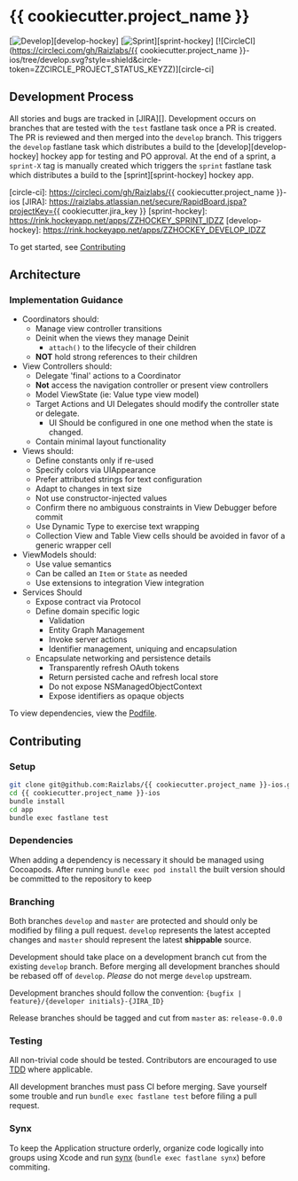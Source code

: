 # {{ cookiecutter.project_name }}

[![Develop](https://img.shields.io/badge/Hockey-Develop-green.svg)][develop-hockey]
[![Sprint](https://img.shields.io/badge/Hockey-Sprint-green.svg)][sprint-hockey]
[![CircleCI](https://circleci.com/gh/Raizlabs/{{ cookiecutter.project_name }}-ios/tree/develop.svg?style=shield&circle-token=ZZCIRCLE_PROJECT_STATUS_KEYZZ)][circle-ci]

## Development Process
All stories and bugs are tracked in [JIRA][]. Development occurs on branches that are tested with the `test` fastlane task once a PR is created. The PR is reviewed and then merged into the `develop` branch. This triggers the `develop` fastlane task which distributes a build to the [develop][develop-hockey] hockey app for testing and PO approval. At the end of a sprint, a `sprint-X` tag is manually created which triggers the `sprint` fastlane task which distributes a build to the [sprint][sprint-hockey] hockey app.

[circle-ci]: https://circleci.com/gh/Raizlabs/{{ cookiecutter.project_name }}-ios
[JIRA]: https://raizlabs.atlassian.net/secure/RapidBoard.jspa?projectKey={{ cookiecutter.jira_key }}
[sprint-hockey]: https://rink.hockeyapp.net/apps/ZZHOCKEY_SPRINT_IDZZ
[develop-hockey]: https://rink.hockeyapp.net/apps/ZZHOCKEY_DEVELOP_IDZZ

To get started, see [Contributing](#contributing)

## Architecture


### Implementation Guidance

- Coordinators should:
  - Manage view controller transitions
  - Deinit when the views they manage Deinit
    -  `attach()` to the lifecycle of their children
  - **NOT** hold strong references to their children
- View Controllers should:
  - Delegate 'final' actions to a Coordinator
  - **Not** access the navigation controller or present view controllers
  - Model ViewState (ie: Value type view model)
  - Target Actions and UI Delegates should modify the controller state or delegate.
    - UI Should be configured in one one method when the state is changed.
  - Contain minimal layout functionality
- Views should:
  - Define constants only if re-used
  - Specify colors via UIAppearance
  - Prefer attributed strings for text configuration
  - Adapt to changes in text size
  - Not use constructor-injected values
  - Confirm there no ambiguous constraints in View Debugger before commit
  - Use Dynamic Type to exercise text wrapping
  - Collection View and Table View cells should be avoided in favor of a generic wrapper cell
- ViewModels should:
  - Use value semantics
  - Can be called an `Item` or `State` as needed
  - Use extensions to integration View integration
- Services Should
  - Expose contract via Protocol
  - Define domain specific logic
    - Validation
    - Entity Graph Management
    - Invoke server actions
    - Identifier management, uniquing and encapsulation
  - Encapsulate networking and persistence details
    - Transparently refresh OAuth tokens
    - Return persisted cache and refresh local store
    - Do not expose NSManagedObjectContext
    - Expose identifiers as opaque objects

To view dependencies, view the [Podfile](app/Podfile).

## Contributing

### Setup
```bash
git clone git@github.com:Raizlabs/{{ cookiecutter.project_name }}-ios.git
cd {{ cookiecutter.project_name }}-ios
bundle install
cd app
bundle exec fastlane test
```

### Dependencies
When adding a dependency is necessary it should be managed using Cocoapods. After running `bundle exec pod install` the built version should be committed to the repository to keep

### Branching

Both branches `develop` and `master` are protected and should only be modified by filing a pull request. `develop` represents the latest accepted changes and `master` should represent the latest **shippable** source.

Development should take place on a development branch cut from the existing `develop` branch. Before merging all development branches should be rebased off of `develop`. _Please_ do not merge `develop` upstream.

Development branches should follow the convention:
`{bugfix | feature}/{developer initials}-{JIRA_ID}`

Release branches should be tagged and cut from `master` as:
`release-0.0.0`

### Testing

All non-trivial code should be tested. Contributors are encouraged to use [TDD](https://en.wikipedia.org/wiki/Test-driven_development) where applicable.

All development branches must pass CI before merging. Save yourself some trouble and run `bundle exec fastlane test` before filing a pull request.

### Synx
To keep the Application structure orderly, organize code logically into groups using Xcode and run [synx](https://github.com/venmo/synx) (`bundle exec fastlane synx`) before commiting.
